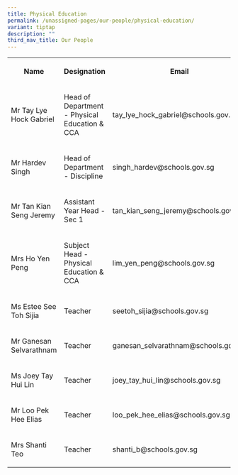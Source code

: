 ```yaml
---
title: Physical Education
permalink: /unassigned-pages/our-people/physical-education/
variant: tiptap
description: ""
third_nav_title: Our People
---
```

<p></p><table><tbody><tr><th rowspan="1" colspan="1"><p>Name</p></th><th rowspan="1" colspan="1"><p>Designation</p></th><th rowspan="1" colspan="1"><p>Email</p></th></tr><tr><td rowspan="1" colspan="1"><p>Mr Tay Lye Hock Gabriel</p></td><td rowspan="1" colspan="1"><p>Head of Department - Physical Education &amp; CCA</p></td><td rowspan="1" colspan="1"><p>tay_lye_hock_gabriel@schools.gov.sg</p></td></tr><tr><td rowspan="1" colspan="1"><p>Mr Hardev Singh</p></td><td rowspan="1" colspan="1"><p>Head of Department - Discipline</p></td><td rowspan="1" colspan="1"><p>singh_hardev@schools.gov.sg</p></td></tr><tr><td rowspan="1" colspan="1"><p>Mr Tan Kian Seng Jeremy</p></td><td rowspan="1" colspan="1"><p>Assistant Year Head - Sec 1</p></td><td rowspan="1" colspan="1"><p>tan_kian_seng_jeremy@schools.gov.sg</p></td></tr><tr><td rowspan="1" colspan="1"><p>Mrs Ho Yen Peng</p></td><td rowspan="1" colspan="1"><p>Subject Head - Physical Education &amp; CCA</p></td><td rowspan="1" colspan="1"><p>lim_yen_peng@schools.gov.sg</p></td></tr><tr><td rowspan="1" colspan="1"><p>Ms Estee See Toh Sijia</p></td><td rowspan="1" colspan="1"><p>Teacher</p></td><td rowspan="1" colspan="1"><p>seetoh_sijia@schools.gov.sg</p></td></tr><tr><td rowspan="1" colspan="1"><p>Mr Ganesan Selvarathnam</p></td><td rowspan="1" colspan="1"><p>Teacher</p></td><td rowspan="1" colspan="1"><p>ganesan_selvarathnam@schools.gov.sg</p></td></tr><tr><td rowspan="1" colspan="1"><p>Ms Joey Tay Hui Lin</p></td><td rowspan="1" colspan="1"><p>Teacher</p></td><td rowspan="1" colspan="1"><p>joey_tay_hui_lin@schools.gov.sg</p></td></tr><tr><td rowspan="1" colspan="1"><p>Mr Loo Pek Hee Elias</p></td><td rowspan="1" colspan="1"><p>Teacher</p></td><td rowspan="1" colspan="1"><p>loo_pek_hee_elias@schools.gov.sg</p></td></tr><tr><td rowspan="1" colspan="1"><p>Mrs Shanti Teo</p></td><td rowspan="1" colspan="1"><p>Teacher</p></td><td rowspan="1" colspan="1"><p>shanti_b@schools.gov.sg</p></td></tr></tbody></table><p></p>